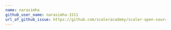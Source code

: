 ```yaml
---
name: narasimha
github_user_name: narasimha-1511
url_of_github_issue: https://github.com/scaleracademy/scaler-open-source-september-challenge/issues/900 
---
```

